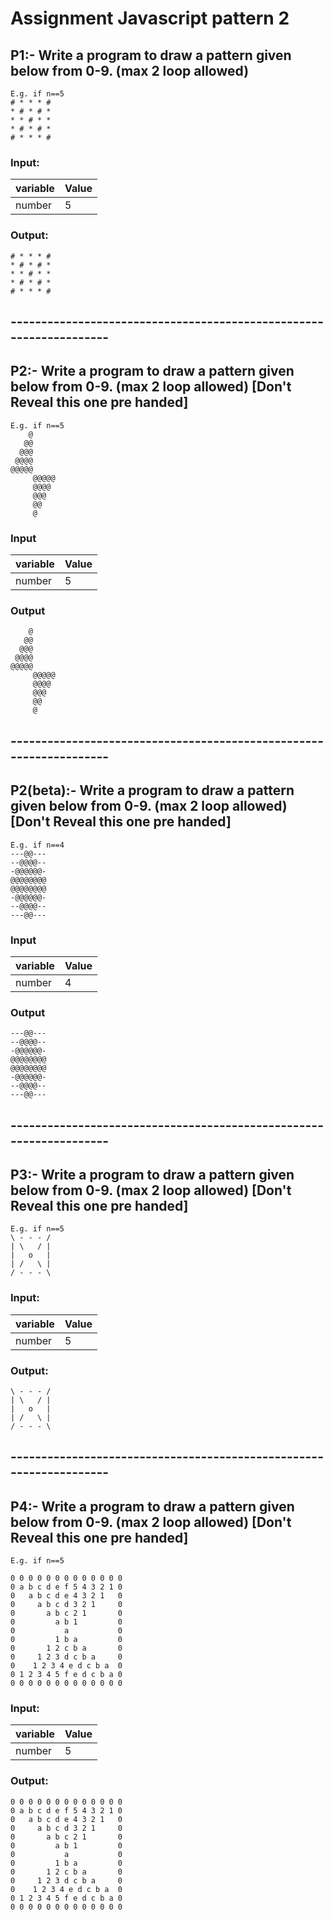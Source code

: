 # Assignment Javascript  pattern 2

## P1:- Write a program to draw a pattern given below from 0-9.  (max 2 loop allowed)
```
E.g. if n==5 
# * * * #
* # * # *
* * # * *
* # * # *
# * * * #
```

### Input:
| variable | Value |
| ------ | ------ |
| number| 5 |

### Output:

```
# * * * #
* # * # *
* * # * *
* # * # *
# * * * #
```
## -------------------------------------------------------------------

## P2:- Write a program to draw a pattern given below from 0-9.  (max 2 loop allowed) [Don't Reveal this one pre handed]
```
E.g. if n==5
    @
   @@
  @@@
 @@@@
@@@@@
     @@@@@
     @@@@
     @@@
     @@
     @
```



### Input
| variable | Value |
| ------ | ------ |
| number | 5 |


### Output

```
    @
   @@
  @@@
 @@@@
@@@@@
     @@@@@
     @@@@
     @@@
     @@
     @
```

## -------------------------------------------------------------------

## P2(beta):- Write a program to draw a pattern given below from 0-9.  (max 2 loop allowed) [Don't Reveal this one pre handed]
```
E.g. if n==4
---@@---
--@@@@--
-@@@@@@-
@@@@@@@@
@@@@@@@@
-@@@@@@-
--@@@@--
---@@---

```
### Input
| variable | Value |
| ------ | ------ |
| number | 4 |

### Output
```
---@@---
--@@@@--
-@@@@@@-
@@@@@@@@
@@@@@@@@
-@@@@@@-
--@@@@--
---@@---
```
## -------------------------------------------------------------------

## P3:- Write a program to draw a pattern given below from 0-9.  (max 2 loop allowed) [Don't Reveal this one pre handed]
```
E.g. if n==5
\ - - - /
| \   / | 
|   o   |
| /   \ |
/ - - - \
```

### Input:

| variable | Value |
| ------ | ------ |
| number | 5 |

### Output:

```
\ - - - /
| \   / | 
|   o   |
| /   \ |
/ - - - \
```

## -------------------------------------------------------------------

## P4:- Write a program to draw a pattern given below from 0-9.  (max 2 loop allowed) [Don't Reveal this one pre handed]
```
E.g. if n==5 

0 0 0 0 0 0 0 0 0 0 0 0 0
0 a b c d e f 5 4 3 2 1 0
0   a b c d e 4 3 2 1   0
0     a b c d 3 2 1     0
0       a b c 2 1       0
0         a b 1         0
0           a           0
0         1 b a         0
0       1 2 c b a       0
0     1 2 3 d c b a     0
0    1 2 3 4 e d c b a  0
0 1 2 3 4 5 f e d c b a 0
0 0 0 0 0 0 0 0 0 0 0 0 0
```

### Input:

| variable | Value |
| ------ | ------ |
| number | 5 |

### Output:

```
0 0 0 0 0 0 0 0 0 0 0 0 0
0 a b c d e f 5 4 3 2 1 0
0   a b c d e 4 3 2 1   0
0     a b c d 3 2 1     0
0       a b c 2 1       0
0         a b 1         0
0           a           0
0         1 b a         0
0       1 2 c b a       0
0     1 2 3 d c b a     0
0    1 2 3 4 e d c b a  0
0 1 2 3 4 5 f e d c b a 0
0 0 0 0 0 0 0 0 0 0 0 0 0
```
